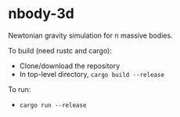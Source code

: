 # nbody-3d

Newtonian gravity simulation for n massive bodies.

To build (need rustc and cargo):
* Clone/download the repository
* In top-level directory, `cargo build --release`

To run:
* `cargo run --release`
